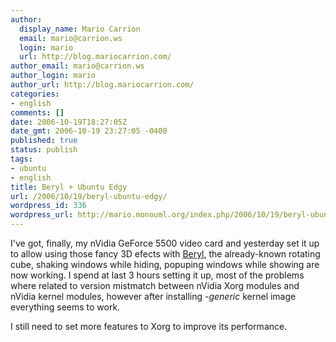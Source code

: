 ```yaml
---
author:
  display_name: Mario Carrion
  email: mario@carrion.ws
  login: mario
  url: http://blog.mariocarrion.com/
author_email: mario@carrion.ws
author_login: mario
author_url: http://blog.mariocarrion.com/
categories:
- english
comments: []
date: 2006-10-19T18:27:05Z
date_gmt: 2006-10-19 23:27:05 -0400
published: true
status: publish
tags:
- ubuntu
- english
title: Beryl + Ubuntu Edgy
url: /2006/10/19/beryl-ubuntu-edgy/
wordpress_id: 336
wordpress_url: http://mario.monouml.org/index.php/2006/10/19/beryl-ubuntu-edgy/
---
```


<p>I've got, finally, my nVidia GeForce 5500 video card and yesterday set it up to allow using those fancy 3D efects with <a href="http://beryl-project.org">Beryl</a>, the already-known rotating cube, shaking windows while hiding, popuping windows while showing are now working. I spend at last 3 hours setting it up, most of the problems where related to version mistmatch between nVidia Xorg modules and nVidia kernel modules, however after installing <em>-generic</em> kernel image everything seems to work.</p>
<p>I still need to set more features to Xorg to improve its performance.</p>
